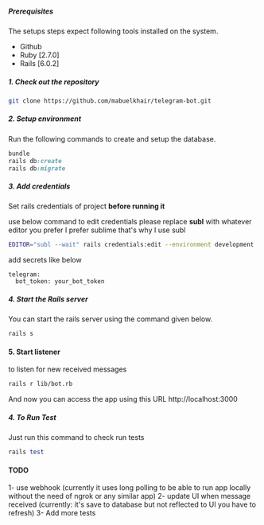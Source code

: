 ##### Prerequisites

The setups steps expect following tools installed on the system.

- Github
- Ruby [2.7.0]
- Rails [6.0.2]

##### 1. Check out the repository

```bash
git clone https://github.com/mabuelkhair/telegram-bot.git
```

##### 2. Setup environment

Run the following commands to create and setup the database.

```ruby
bundle
rails db:create
rails db:migrate
```
##### 3. Add credentials
Set rails credentials of project **before running it**

use below command to edit credentials
please replace **subl** with whatever editor you prefer I prefer sublime that's why I use subl 
```bash
EDITOR="subl --wait" rails credentials:edit --environment development
```
add secrets like below
```
telegram:
  bot_token: your_bot_token
```

##### 4. Start the Rails server

You can start the rails server using the command given below.

```bash
rails s
```

#### 5. Start listener
to listen for new received messages
```bash
rails r lib/bot.rb
```

And now you can access the app using this URL http://localhost:3000

##### 4. To Run Test

Just run this command to check run tests

```ruby
rails test
```


#### TODO 
1- use webhook (currently it uses long polling to be able to run app locally without the need of ngrok or any similar app)
2- update UI when message received (currently: it's save to database but not reflected to UI you have to refresh)
3- Add more tests 
